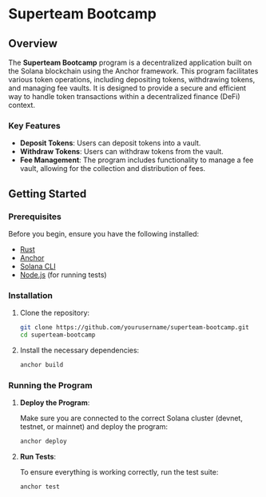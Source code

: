 # Superteam Bootcamp

## Overview

The **Superteam Bootcamp** program is a decentralized application built on the Solana blockchain using the Anchor framework. This program facilitates various token operations, including depositing tokens, withdrawing tokens, and managing fee vaults. It is designed to provide a secure and efficient way to handle token transactions within a decentralized finance (DeFi) context.

### Key Features

- **Deposit Tokens**: Users can deposit tokens into a vault.
- **Withdraw Tokens**: Users can withdraw tokens from the vault.
- **Fee Management**: The program includes functionality to manage a fee vault, allowing for the collection and distribution of fees.

## Getting Started

### Prerequisites

Before you begin, ensure you have the following installed:

- [Rust](https://www.rust-lang.org/tools/install)
- [Anchor](https://project-serum.github.io/anchor/getting-started/installation.html)
- [Solana CLI](https://docs.solana.com/cli/install-solana-cli-tools)
- [Node.js](https://nodejs.org/) (for running tests)

### Installation

1. Clone the repository:

   ```bash
   git clone https://github.com/yourusername/superteam-bootcamp.git
   cd superteam-bootcamp
   ```

2. Install the necessary dependencies:

   ```bash
   anchor build
   ```

### Running the Program

1. **Deploy the Program**:

   Make sure you are connected to the correct Solana cluster (devnet, testnet, or mainnet) and deploy the program:

   ```bash
   anchor deploy
   ```

2. **Run Tests**:

   To ensure everything is working correctly, run the test suite:

   ```bash
   anchor test
   ```
